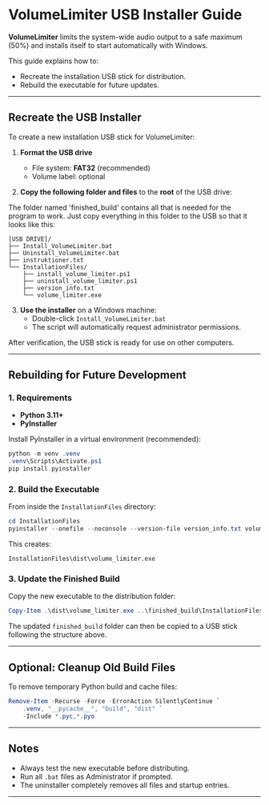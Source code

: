 # VolumeLimiter USB Installer Guide

**VolumeLimiter** limits the system-wide audio output to a safe maximum (50%) and installs itself to start automatically with Windows.

This guide explains how to:
- Recreate the installation USB stick for distribution.
- Rebuild the executable for future updates.

---

## Recreate the USB Installer

To create a new installation USB stick for VolumeLimiter:

1. **Format the USB drive**  
   - File system: **FAT32** (recommended)  
   - Volume label: optional

2. **Copy the following folder and files** to the **root** of the USB drive:

The folder named 'finished_build' contains all that is needed for the program to work.
Just copy everything in this folder to the USB so that it looks like this:

```
[USB DRIVE]/
├── Install_VolumeLimiter.bat
├── Uninstall_VolumeLimiter.bat
├── instruktioner.txt
└── InstallationFiles/
    ├── install_volume_limiter.ps1
    ├── uninstall_volume_limiter.ps1
    ├── version_info.txt
    └── volume_limiter.exe
```

3. **Use the installer** on a Windows machine:  
   - Double-click `Install_VolumeLimiter.bat`  
   - The script will automatically request administrator permissions.

After verification, the USB stick is ready for use on other computers.

---

## Rebuilding for Future Development

### 1. Requirements

- **Python 3.11+**
- **PyInstaller**

Install PyInstaller in a virtual environment (recommended):

```powershell
python -m venv .venv
.venv\Scripts\Activate.ps1
pip install pyinstaller
```

### 2. Build the Executable

From inside the `InstallationFiles` directory:

```powershell
cd InstallationFiles
pyinstaller --onefile --noconsole --version-file version_info.txt volume_limiter.py
```

This creates:

```
InstallationFiles\dist\volume_limiter.exe
```

### 3. Update the Finished Build

Copy the new executable to the distribution folder:

```powershell
Copy-Item .\dist\volume_limiter.exe ..\finished_build\InstallationFiles\ -Force
```

The updated `finished_build` folder can then be copied to a USB stick following the structure above.

---

## Optional: Cleanup Old Build Files

To remove temporary Python build and cache files:

```powershell
Remove-Item -Recurse -Force -ErrorAction SilentlyContinue `
    .venv, "__pycache__", "build", "dist" `
    -Include *.pyc,*.pyo
```

---

## Notes

- Always test the new executable before distributing.  
- Run all `.bat` files as Administrator if prompted.  
- The uninstaller completely removes all files and startup entries.

---


